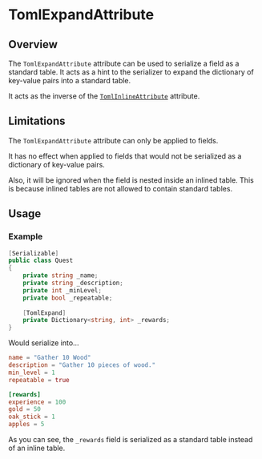 # TomlExpandAttribute

## Overview

The `TomlExpandAttribute` attribute can be used to serialize a field as a standard table.
It acts as a hint to the serializer to expand the dictionary of key-value pairs into a standard table.

It acts as the inverse of the [`TomlInlineAttribute`](toml-inline-attribute.md) attribute.

## Limitations

The `TomlExpandAttribute` attribute can only be applied to fields.

It has no effect when applied to fields that would not be serialized as a dictionary of key-value pairs.

Also, it will be ignored when the field is nested inside an inlined table.
This is because inlined tables are not allowed to contain standard tables.

## Usage

### Example

```csharp
[Serializable]
public class Quest
{
    private string _name;
    private string _description;
    private int _minLevel;
    private bool _repeatable;
    
    [TomlExpand]
    private Dictionary<string, int> _rewards;
}
```

Would serialize into...

```toml
name = "Gather 10 Wood"
description = "Gather 10 pieces of wood."
min_level = 1
repeatable = true

[rewards]
experience = 100
gold = 50
oak_stick = 1
apples = 5
```

As you can see, the `_rewards` field is serialized as a standard table instead of an inline table.
